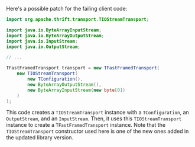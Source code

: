 Here's a possible patch for the failing client code:

```java
import org.apache.thrift.transport.TIOStreamTransport;

import java.io.ByteArrayInputStream;
import java.io.ByteArrayOutputStream;
import java.io.InputStream;
import java.io.OutputStream;

// ...

TFastFramedTransport transport = new TFastFramedTransport(
    new TIOStreamTransport(
        new TConfiguration(),
        new ByteArrayOutputStream(),
        new ByteArrayInputStream(new byte[0])
    )
);
```

This code creates a `TIOStreamTransport` instance with a `TConfiguration`, an `OutputStream`, and an `InputStream`. Then, it uses this `TIOStreamTransport` instance to create a `TFastFramedTransport` instance. Note that the `TIOStreamTransport` constructor used here is one of the new ones added in the updated library version.
